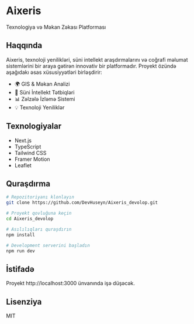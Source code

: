 # Aixeris

Texnologiya və Məkan Zəkası Platforması

## Haqqında

Aixeris, texnoloji yenilikləri, süni intellekt araşdırmalarını və coğrafi məlumat sistemlərini bir araya gətirən innovativ bir platformadır. Proyekt özündə aşağıdakı əsas xüsusiyyətləri birləşdirir:

- 🌍 GIS & Məkan Analizi
- 🤖 Süni İntellekt Tətbiqləri
- 📊 Zəlzələ İzləmə Sistemi
- 💡 Texnoloji Yeniliklər

## Texnologiyalar

- Next.js
- TypeScript
- Tailwind CSS
- Framer Motion
- Leaflet

## Quraşdırma

```bash
# Repozitoriyanı klonlayın
git clone https://github.com/DevHuseyn/Aixeris_devolop.git

# Proyekt qovluğuna keçin
cd Aixeris_devolop

# Asılılıqları quraşdırın
npm install

# Development serverini başladın
npm run dev
```

## İstifadə

Proyekt http://localhost:3000 ünvanında işə düşəcək.

## Lisenziya

MIT
